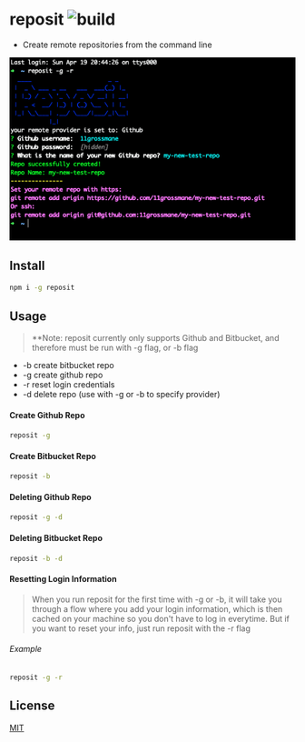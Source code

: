 # reposit ![build](https://travis-ci.org/11grossmane/reposit.svg?branch=master&raw=true)
- Create remote repositories from the command line



![reposit-screenshot](https://github.com/11grossmane/reposit/blob/master/reposit-example-usage-edited.png?raw=true)

## Install

```bash
npm i -g reposit
```

## Usage

> \*\*Note: reposit currently only supports Github and Bitbucket,
> and therefore must be run with -g flag, or -b flag
- -b create bitbucket repo
- -g create github repo
- -r reset login credentials
- -d delete repo (use with -g or -b to specify provider) 

#### Create Github Repo

```bash
reposit -g
```

#### Create Bitbucket Repo

```bash
reposit -b
```

#### Deleting Github Repo

```bash
reposit -g -d
```

#### Deleting Bitbucket Repo

```bash
reposit -b -d
```

#### Resetting Login Information

> When you run reposit for the first time with -g or -b, it will take you through a flow where you add your login information, which is then cached on your machine so you don't have to log in everytime. But if you want to reset your info, just run reposit with the -r flag

###### Example

```bash
reposit -g -r
```

## License

[MIT](http://vjpr.mit-license.org)
